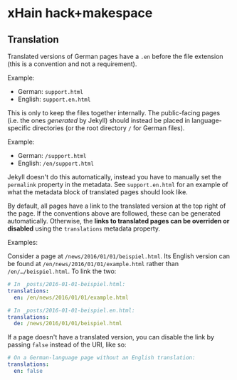 xHain hack+makespace
====================

## Translation

Translated versions of German pages have a `.en` before the file extension (this
is a convention and not a requirement).

Example:

- German: `support.html`
- English: `support.en.html`

This is only to keep the files together internally. The public-facing pages
(i.e. the ones *generated* by Jekyll) should instead be placed in
language-specific directories (or the root directory `/` for German files).

Example:

- German: `/support.html`
- English: `/en/support.html`

Jekyll doesn't do this automatically, instead you have to manually set the
`permalink` property in the metadata. See `support.en.html` for an example
of what the metadata block of translated pages should look like.

By default, all pages have a link to the translated version at the top right
of the page. If the conventions above are followed, these can be generated
automatically. Otherwise, the **links to translated pages can be overriden or
disabled** using the `translations` metadata property.

Examples:

Consider a page at `/news/2016/01/01/beispiel.html`. Its English version can be
found at `/en/news/2016/01/01/example.html` rather than `/en/…/beispiel.html`.
To link the two:

```yaml
# In _posts/2016-01-01-beispiel.html:
translations:
  en: /en/news/2016/01/01/example.html

# In _posts/2016-01-01-beispiel.en.html:
translations:
  de: /news/2016/01/01/beispiel.html
```

If a page doesn't have a translated version, you can disable the link by
passing `false` instead of the URI, like so:

```yaml
# On a German-language page without an English translation:
translations:
  en: false
```
